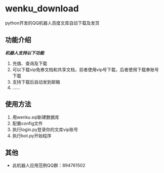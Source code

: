 # wenku_download
python开发的QQ机器人百度文库自动下载及发货
## 功能介绍
***机器人支持以下功能***
1. 充值、查询及下载
2. 可以下载vip免券文档和共享文档，前者使用vip号下载，后者使用下载券账号下载
3. 支持下载后自动发到邮箱
4. ......
## 使用方法
1. 用wenku.sql新建数据库
2. 配置config文件
3. 执行login.py登录你的文库vip账号
4. 执行bot.py开始程序
## 其他
- 此机器人应用范例QQ群：894761502
